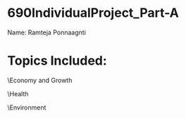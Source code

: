 # 690IndividualProject_Part-A
  Name: Ramteja Ponnaagnti
# Topics Included:
\Economy and Growth

\Health

\Environment
